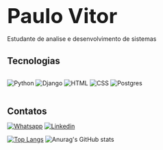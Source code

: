 ### <strong style="font-size: 3rem;">Paulo Vitor</strong>
Estudante de analise e desenvolvimento de sistemas
<br><br>
<div>
<strong style="font-size: 1.3rem;">Tecnologias</strong>
</div>
<br>
<div>
  
![Python](https://img.shields.io/badge/Python-14354C?style=for-the-badge&logo=python&logoColor=white)
![Django](https://img.shields.io/badge/Django-092E20?style=for-the-badge&logo=django&logoColor=white)
![HTML](https://img.shields.io/badge/HTML5-E34F26?style=for-the-badge&logo=html5&logoColor=white)
![CSS](https://img.shields.io/badge/CSS3-1572B6?style=for-the-badge&logo=css3&logoColor=white)
![Postgres](https://img.shields.io/badge/PostgreSQL-316192?style=for-the-badge&logo=postgresql&logoColor=white)
</div>
<br>
<div>

<strong style="font-size: 1.3rem;">Contatos</strong>

[![Whatsapp](https://img.shields.io/badge/WhatsApp-25D366?style=for-the-badge&logo=whatsapp&logoColor=white)](https://api.whatsapp.com/send?phone=61985651038)
[![Linkedin](https://img.shields.io/badge/LinkedIn-0077B5?style=for-the-badge&logo=linkedin&logoColor=white)](https://www.linkedin.com/in/paulovitorgm/)

</div>

<div>

[![Top Langs](https://github-readme-stats.vercel.app/api/top-langs/?username=paulovitorgm&layout=compact)](https://github.com/anuraghazra/github-readme-stats)
![Anurag's GitHub stats](https://github-readme-stats.vercel.app/api?username=paulovitorgm&show_icons=true&theme=transparent)

</div>
